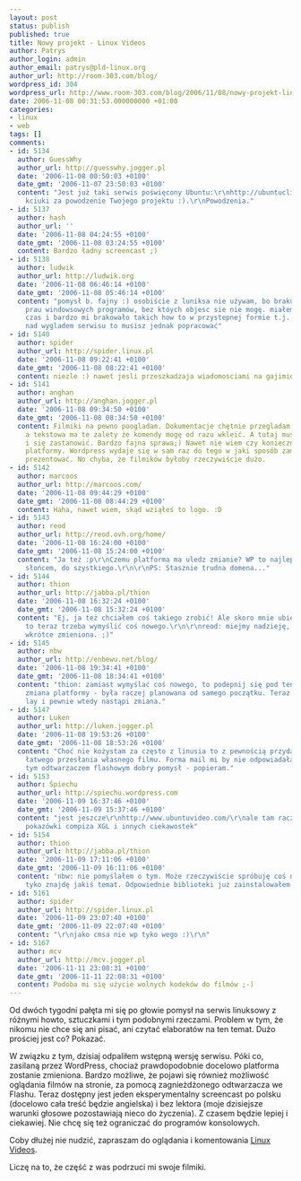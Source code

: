 ```yaml
---
layout: post
status: publish
published: true
title: Nowy projekt - Linux Videos
author: Patrys
author_login: admin
author_email: patrys@pld-linux.org
author_url: http://room-303.com/blog/
wordpress_id: 304
wordpress_url: http://www.room-303.com/blog/2006/11/08/nowy-projekt-linux-videos/
date: 2006-11-08 00:31:53.000000000 +01:00
categories:
- linux
- web
tags: []
comments:
- id: 5134
  author: GuessWhy
  author_url: http://guesswhy.jogger.pl
  date: '2006-11-08 00:50:03 +0100'
  date_gmt: '2006-11-07 23:50:03 +0100'
  content: "Jest już taki serwis poświęcony Ubuntu:\r\nhttp://ubuntuclips.org/\r\n\r\nTrzymam
    kciuki za powodzenie Twojego projektu :).\r\nPowodzenia."
- id: 5137
  author: hash
  author_url: ''
  date: '2006-11-08 04:24:55 +0100'
  date_gmt: '2006-11-08 03:24:55 +0100'
  content: Bardzo ładny screencast ;)
- id: 5138
  author: ludwik
  author_url: http://ludwik.org
  date: '2006-11-08 06:46:14 +0100'
  date_gmt: '2006-11-08 05:46:14 +0100'
  content: "pomysł b. fajny :) osobiście z luniksa nie używam, bo brakuje na niego
    prau windowsowych programów, bez któych objesc sie nie mogę. miałem go przez pewien
    czas i bardzo mi brakowało takich how to w przystepnej formie t.j. w formie filmików.\r\n\r\nale
    nad wygladem serwisu to musisz jednak popracować"
- id: 5140
  author: spider
  author_url: http://spider.linux.pl
  date: '2006-11-08 09:22:41 +0100'
  date_gmt: '2006-11-08 08:22:41 +0100'
  content: niezle :) nawet jesli przeszkadzaja wiadomosciami na gajimie :)
- id: 5141
  author: anghan
  author_url: http://anghan.jogger.pl
  date: '2006-11-08 09:34:50 +0100'
  date_gmt: '2006-11-08 08:34:50 +0100'
  content: Filmiki na pewno poogladam. Dokumentacje chętnie przegladam w kazdej postaci,
    a tekstowa ma te zalety że komendy mogę od razu wkleić. A tutaj muszę dać pause
    i się zastanowić. Bardzo fajna sprawa;) Nawet nie wiem czy konieczna bedzie zmiana
    platformy. Wordpress wydaje się w sam raz do tego w jaki sposób zamierzasz to
    prezentować. No chyba, że filmików byłoby rzeczywiście dużo.
- id: 5142
  author: marcoos
  author_url: http://marcoos.com/
  date: '2006-11-08 09:44:29 +0100'
  date_gmt: '2006-11-08 08:44:29 +0100'
  content: Haha, nawet wiem, skąd wziąłeś to logo. :D
- id: 5143
  author: reod
  author_url: http://reod.ovh.org/home/
  date: '2006-11-08 16:24:00 +0100'
  date_gmt: '2006-11-08 15:24:00 +0100'
  content: "Ja też :p\r\nCzemu platforma ma uledz zmianie? WP to najlepszy CMS pod
    słońcem, do szystkiego.\r\n\r\nPS: Stasznie trudna domena..."
- id: 5144
  author: thion
  author_url: http://jabba.pl/thion
  date: '2006-11-08 16:32:24 +0100'
  date_gmt: '2006-11-08 15:32:24 +0100'
  content: "Ej, ja też chciałem coś takiego zrobić! Ale skoro mnie ubiegłeś, Patrys,
    to teraz trzeba wymyślić coś nowego.\r\n\r\nreod: miejmy nadzieję, że domena zostanie
    wkrótce zmieniona. ;)"
- id: 5145
  author: nbw
  author_url: http://enbewu.net/blog/
  date: '2006-11-08 19:34:41 +0100'
  date_gmt: '2006-11-08 18:34:41 +0100'
  content: "thion: zamiast wymyślać coś nowego, to podepnij się pod ten projekt.\r\n\r\nA
    zmiana platformy - była raczej planowana od samego początku. Teraz przyjdzie nowy
    lay i pewnie wtedy nastąpi zmiana."
- id: 5147
  author: Luken
  author_url: http://luken.jogger.pl
  date: '2006-11-08 19:53:26 +0100'
  date_gmt: '2006-11-08 18:53:26 +0100'
  content: "Choć nie kożystam za często z linusia to z pewnością przyda się możliwość
    łatwego przesłania własnego filmu. Forma mail mi by nie odpowiadała. \r\n\r\nZ
    tym odtwarzaczem flashowym dobry pomysł - popieram."
- id: 5153
  author: Śpiechu
  author_url: http://spiechu.wordpress.com
  date: '2006-11-09 16:37:46 +0100'
  date_gmt: '2006-11-09 15:37:46 +0100'
  content: "jest jeszcze\r\nhttp://www.ubuntuvideo.com/\r\nale tam raczej są kolejne
    pokazówki compiza XGL i innych ciekawostek"
- id: 5154
  author: thion
  author_url: http://jabba.pl/thion
  date: '2006-11-09 17:11:06 +0100'
  date_gmt: '2006-11-09 16:11:06 +0100'
  content: 'nbw: nie pomyślałem o tym. Może rzeczywiście spróbuję coś nagrać, jak
    tyko znajdę jakiś temat. Odpowiednie biblioteki już zainstalowałem. ;)'
- id: 5161
  author: spider
  author_url: http://spider.linux.pl
  date: '2006-11-09 23:07:40 +0100'
  date_gmt: '2006-11-09 22:07:40 +0100'
  content: "\r\njako cmsa nie wp tyko wego :)\r\n"
- id: 5167
  author: mcv
  author_url: http://mcv.jogger.pl
  date: '2006-11-11 23:08:31 +0100'
  date_gmt: '2006-11-11 22:08:31 +0100'
  content: Podoba mi się użycie wolnych kodeków do filmów ;-)
---
```

<p>Od dwóch tygodni pałęta mi się po głowie pomysł na serwis linuksowy z różnymi howto, sztuczkami i tym podobnymi rzeczami. Problem w tym, że nikomu nie chce się ani pisać, ani czytać elaboratów na ten temat. Dużo prościej jest co? Pokazać.</p>

<p>W związku z tym, dzisiaj odpaliłem wstępną wersję serwisu. Póki co, zasilaną przez WordPress, chociaż prawdopodobnie docelowo platforma zostanie zmieniona. Bardzo możliwe, że pojawi się również możliwość oglądania filmów na stronie, za pomocą zagnieżdżonego odtwarzacza we Flashu. Teraz dostępny jest jeden eksperymentalny screencast po polsku (docelowo cała treść będzie angielska) i bez lektora (moje dzisiejsze warunki głosowe pozostawiają nieco do życzenia). Z czasem będzie lepiej i ciekawiej. Nie chcę się też ograniczać do programów konsolowych.</p>

<p>Coby dłużej nie nudzić, zapraszam do oglądania i komentowania <a href="http://linuxvideo.generatedcontent.com/">Linux Videos</a>.</p>

<p>Liczę na to, że część z was podrzuci mi swoje filmiki.</p>
